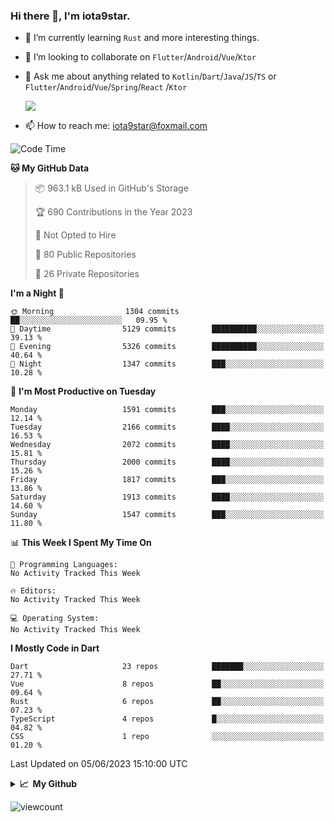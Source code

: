 ### Hi there 👋, I'm iota9star.

- 🌱 I’m currently learning `Rust` and more interesting things.
- 👯 I’m looking to collaborate on `Flutter`/`Android`/`Vue`/`Ktor`
- 💬 Ask me about anything related to `Kotlin`/`Dart`/`Java`/`JS`/`TS` or `Flutter`/`Android`/`Vue`/`Spring`/`React`
  /`Ktor`
  
  ![](https://github-readme-stats.vercel.app/api/top-langs?username=iota9star&show_icons=true&locale=en&layout=compact)
  
- 📫 How to reach me: [iota9star@foxmail.com](iota9star@foxmail.com)


<!--START_SECTION:waka-->
![Code Time](http://img.shields.io/badge/Code%20Time-3%2C090%20hrs%2054%20mins-blue)

**🐱 My GitHub Data** 

> 📦 963.1 kB Used in GitHub's Storage 
 > 
> 🏆 690 Contributions in the Year 2023
 > 
> 🚫 Not Opted to Hire
 > 
> 📜 80 Public Repositories 
 > 
> 🔑 26 Private Repositories 
 > 
**I'm a Night 🦉** 

```text
🌞 Morning                1304 commits        ██░░░░░░░░░░░░░░░░░░░░░░░   09.95 % 
🌆 Daytime                5129 commits        ██████████░░░░░░░░░░░░░░░   39.13 % 
🌃 Evening                5326 commits        ██████████░░░░░░░░░░░░░░░   40.64 % 
🌙 Night                  1347 commits        ███░░░░░░░░░░░░░░░░░░░░░░   10.28 % 
```
📅 **I'm Most Productive on Tuesday** 

```text
Monday                   1591 commits        ███░░░░░░░░░░░░░░░░░░░░░░   12.14 % 
Tuesday                  2166 commits        ████░░░░░░░░░░░░░░░░░░░░░   16.53 % 
Wednesday                2072 commits        ████░░░░░░░░░░░░░░░░░░░░░   15.81 % 
Thursday                 2000 commits        ████░░░░░░░░░░░░░░░░░░░░░   15.26 % 
Friday                   1817 commits        ███░░░░░░░░░░░░░░░░░░░░░░   13.86 % 
Saturday                 1913 commits        ████░░░░░░░░░░░░░░░░░░░░░   14.60 % 
Sunday                   1547 commits        ███░░░░░░░░░░░░░░░░░░░░░░   11.80 % 
```


📊 **This Week I Spent My Time On** 

```text
💬 Programming Languages: 
No Activity Tracked This Week

🔥 Editors: 
No Activity Tracked This Week

💻 Operating System: 
No Activity Tracked This Week
```

**I Mostly Code in Dart** 

```text
Dart                     23 repos            ███████░░░░░░░░░░░░░░░░░░   27.71 % 
Vue                      8 repos             ██░░░░░░░░░░░░░░░░░░░░░░░   09.64 % 
Rust                     6 repos             ██░░░░░░░░░░░░░░░░░░░░░░░   07.23 % 
TypeScript               4 repos             █░░░░░░░░░░░░░░░░░░░░░░░░   04.82 % 
CSS                      1 repo              ░░░░░░░░░░░░░░░░░░░░░░░░░   01.20 % 
```




 Last Updated on 05/06/2023 15:10:00 UTC
<!--END_SECTION:waka-->

<details>
  <summary><b>📈&nbsp;&nbsp;My Github</b></summary>
  <br>
  <img src='https://github-profile-trophy.vercel.app/?username=iota9star'>
  <img src='https://bad-apple-github-readme.vercel.app/api?show_bg=1&username=iota9star&hide_title=true'>
  <img src='http://cr-skills-chart-widget.azurewebsites.net/api/api?username=iota9star'>
  <img src='https://github-readme-stats.vercel.app/api/wakatime?username=iota9star&layout=compact'>
</details>


![viewcount](https://count.getloli.com/get/@iota9star?theme=rule34)
